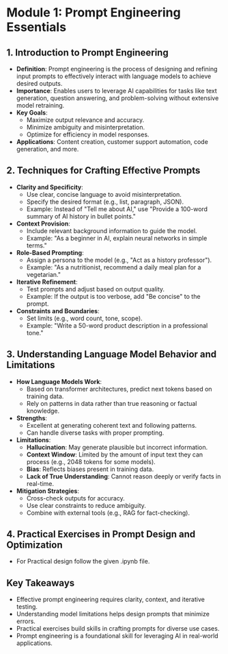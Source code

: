 # Module 1: Prompt Engineering Essentials

## 1. Introduction to Prompt Engineering
- **Definition**: Prompt engineering is the process of designing and refining input prompts to effectively interact with language models to achieve desired outputs.
- **Importance**: Enables users to leverage AI capabilities for tasks like text generation, question answering, and problem-solving without extensive model retraining.
- **Key Goals**:
  - Maximize output relevance and accuracy.
  - Minimize ambiguity and misinterpretation.
  - Optimize for efficiency in model responses.
- **Applications**: Content creation, customer support automation, code generation, and more.

## 2. Techniques for Crafting Effective Prompts
- **Clarity and Specificity**:
  - Use clear, concise language to avoid misinterpretation.
  - Specify the desired format (e.g., list, paragraph, JSON).
  - Example: Instead of "Tell me about AI," use "Provide a 100-word summary of AI history in bullet points."
- **Context Provision**:
  - Include relevant background information to guide the model.
  - Example: "As a beginner in AI, explain neural networks in simple terms."
- **Role-Based Prompting**:
  - Assign a persona to the model (e.g., "Act as a history professor").
  - Example: "As a nutritionist, recommend a daily meal plan for a vegetarian."
- **Iterative Refinement**:
  - Test prompts and adjust based on output quality.
  - Example: If the output is too verbose, add "Be concise" to the prompt.
- **Constraints and Boundaries**:
  - Set limits (e.g., word count, tone, scope).
  - Example: "Write a 50-word product description in a professional tone."

## 3. Understanding Language Model Behavior and Limitations
- **How Language Models Work**:
  - Based on transformer architectures, predict next tokens based on training data.
  - Rely on patterns in data rather than true reasoning or factual knowledge.
- **Strengths**:
  - Excellent at generating coherent text and following patterns.
  - Can handle diverse tasks with proper prompting.
- **Limitations**:
  - **Hallucination**: May generate plausible but incorrect information.
  - **Context Window**: Limited by the amount of input text they can process (e.g., 2048 tokens for some models).
  - **Bias**: Reflects biases present in training data.
  - **Lack of True Understanding**: Cannot reason deeply or verify facts in real-time.
- **Mitigation Strategies**:
  - Cross-check outputs for accuracy.
  - Use clear constraints to reduce ambiguity.
  - Combine with external tools (e.g., RAG for fact-checking).

## 4. Practical Exercises in Prompt Design and Optimization
- For Practical design follow the given .ipynb file.
  
## Key Takeaways
- Effective prompt engineering requires clarity, context, and iterative testing.
- Understanding model limitations helps design prompts that minimize errors.
- Practical exercises build skills in crafting prompts for diverse use cases.
- Prompt engineering is a foundational skill for leveraging AI in real-world applications.
